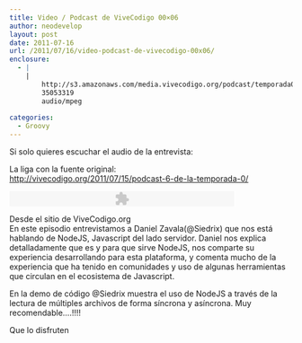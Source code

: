 ```yaml
---
title: Video / Podcast de ViveCodigo 00×06
author: neodevelop
layout: post
date: 2011-07-16
url: /2011/07/16/video-podcast-de-vivecodigo-00x06/
enclosure:
  - |
    |
        http://s3.amazonaws.com/media.vivecodigo.org/podcast/temporada0/ViveCodigo00x06_a.mp3
        35053319
        audio/mpeg
        
categories:
  - Groovy
---
```

Si solo quieres escuchar el audio de la entrevista:

La liga con la fuente original:  
http://vivecodigo.org/2011/07/15/podcast-6-de-la-temporada-0/ 

<embed flashvars='audioUrl=http://s3.amazonaws.com/media.vivecodigo.org/podcast/temporada0/ViveCodigo00x06_a.mp3' height='27' quality='best' src='http://www.google.com/reader/ui/3523697345-audio-player.swf' type='application/x-shockwave-flash' width='400'>
</embed>

Desde el sitio de ViveCodigo.org  
En este episodio entrevistamos a Daniel Zavala(@Siedrix) que nos está hablando de NodeJS, Javascript del lado servidor. Daniel nos explica detalladamente que es y para que sirve NodeJS, nos comparte su experiencia desarrollando para esta plataforma, y comenta mucho de la experiencia que ha tenido en comunidades y uso de algunas herramientas que circulan en el ecosistema de Javascript. 



En la demo de código @Siedrix muestra el uso de NodeJS a través de la lectura de múltiples archivos de forma síncrona y asíncrona. Muy recomendable&#8230;.!!!! 



Que lo disfruten 

<!--break-->
